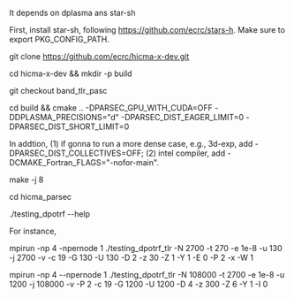 It depends on dplasma ans star-sh

First, install star-sh, following https://github.com/ecrc/stars-h. Make sure to export PKG_CONFIG_PATH.

git clone https://github.com/ecrc/hicma-x-dev.git

cd hicma-x-dev && mkdir -p build

git checkout band_tlr_pasc 

cd build && cmake .. -DPARSEC_GPU_WITH_CUDA=OFF -DDPLASMA_PRECISIONS="d" -DPARSEC_DIST_EAGER_LIMIT=0 -DPARSEC_DIST_SHORT_LIMIT=0

In addtion, (1) if gonna to run a more dense case, e.g., 3d-exp, add -DPARSEC_DIST_COLLECTIVES=OFF; (2) intel compiler, add -DCMAKE_Fortran_FLAGS="-nofor-main".

make -j 8

cd hicma_parsec

./testing_dpotrf --help

For instance,

mpirun -np 4 -npernode 1 ./testing_dpotrf_tlr -N 2700 -t 270 -e 1e-8 -u 130 -j 2700 -v -c 19 -G 130 -U 130 -D 2 -z 30 -Z 1 -Y 1 -E 0 -P 2 -x -W 1

mpirun -np 4 --npernode 1 ./testing_dpotrf_tlr -N 108000 -t 2700 -e 1e-8 -u 1200 -j 108000 -v -P 2 -c 19 -G 1200 -U 1200 -D 4 -z 300 -Z 6 -Y 1 -I 0
